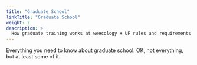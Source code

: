 ```yaml
---
title: "Graduate School"
linkTitle: "Graduate School"
weight: 2
description: >
  How graduate training works at weecology + UF rules and requirements
---
```


Everything you need to know about graduate school.
OK, not everything, but at least some of it.
